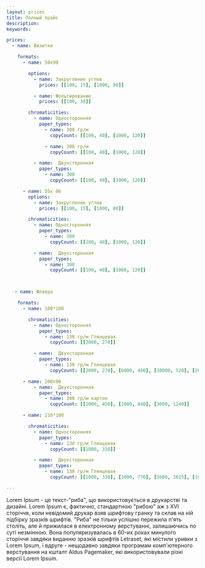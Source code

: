 ```yaml
---
layout: prices
title: Полный прайс 
description:
keywords:

prices:
  - name: Визитки

    formats:
      - name: 50x90

        options:
          - name: Закругление углов
            prices: [[100, 15], [1000, 80]]

          - name: Фольгирование
            prices: [[100, 30]]

        chromaticities:
          - name: Односторонняя
            paper_types:
              - name: 300 гр/м
                copyCount: [[100, 40], [1000, 120]]

              - name: 300 гр/м
                copyCount: [[100, 40], [1000, 120]]

          - name:  Двухсторонная
            paper_types:
              - name: 300
                copyCount: [[100, 40], [1000, 120]]

      - name: 55x 86 
        options:
          - name: Закругление углов
            prices: [[100, 15], [1000, 80]]

        chromaticities:
          - name: Односторонняя
            paper_types:
              - name: 300
                copyCount: [[100, 40], [1000, 120]]

          - name:  Двухсторонная
            paper_types:
              - name: 300
                copyCount: [[100, 40], [1000, 120]]



   - name: Флаера

    formats:
      - name: 100*100

        chromaticities:
          - name: Односторонняя
            paper_types:
              - name: 130 гр/м Глянцевая
                copyCount: [[2000, 270]]

          - name:  Двухсторонная
            paper_types:
              - name: 130 гр/м Глянцевая
                copyCount: [[2000, 270], [6000, 400], [10000, 520], [20000, 820], [40000, 1520]]

      - name: 200x90 
          - name:  Двухсторонная
            paper_types:
              - name: 300 гр/м картон
                copyCount: [[1000, 450], [2000, 840], [3000, 1240]]

      - name: 210*100

        chromaticities:
          - name: Односторонняя
            paper_types:
              - name: 130 гр/м Глянцевая
                copyCount: [[1000, 330]]

          - name:  Двухсторонная
            paper_types:
              - name: 130 гр/м Глянцевая
                copyCount: [[1000, 330], [3000, 776], [5000, 1015], [10000, 1350], [20000, 2400], [40000, 3200]]

---
```


Lorem Ipsum - це текст-"риба", що використовується в друкарстві та дизайні. Lorem Ipsum є, фактично, стандартною "рибою" аж з XVI сторіччя, коли невідомий друкар взяв шрифтову гранку та склав на ній підбірку зразків шрифтів. "Риба" не тільки успішно пережила п'ять століть, але й прижилася в електронному верстуванні, залишаючись по суті незмінною. Вона популяризувалась в 60-их роках минулого сторіччя завдяки виданню зразків шрифтів Letraset, які містили уривки з Lorem Ipsum, і вдруге - нещодавно завдяки програмам комп'ютерного верстування на кшталт Aldus Pagemaker, які використовували різні версії Lorem Ipsum.
